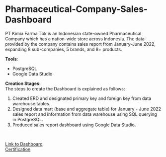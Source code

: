 # Pharmaceutical-Company-Sales-Dashboard
PT Kimia Farma Tbk is an Indonesian state-owned Pharmaceutical Company which has a nation-wide store across Indonesia. The data provided by the company contains sales report from January-June 2022, expanding 8 sub-companies, 5 brands, and 8+ products.

**Tools**: 
* PostgreSQL
* Google Data Studio

**Creation Stages**:
<br>
The steps to create the Dashboard is explained as follows:
1. Created ERD and designated primary key and foreign key from data warehouse tables.
2. Designed data mart (base and aggregate table) for January - June 2022 sales report and information from data warehouse using SQL querying in PostgreSQL.
3. Produced sales report dashboard using Google Data Studio.

<br>

[Link to Dashboard](https://lookerstudio.google.com/u/0/reporting/4db84a1c-e70e-4b4c-8ae3-f22969f2aa08/page/6LQ9C) <br>
[Certification](https://drive.google.com/file/d/1wGyhQmsaiHQcEe6NvCSfkVtlTPHaS1dQ/view?usp=sharing)


